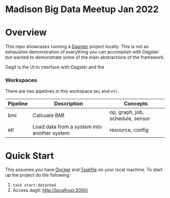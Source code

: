 # Madison Big Data Meetup Jan 2022

# Overview
This repo showcases running a [Dagster](https://dagster.io/) project locally. This is not an exhaustive demonstration of everything you can accomplish with Dagster but wanted to demonstrate some of the main abstractions of the framework.

Dagit is the UI to interface with Dagster and the 

### Workspaces
There are two pipelines in this workspace `bmi` and `etl`.

| Pipeline | Description | Concepts |
| --- | --- | --- |
| bmi | Calcuate BMI | op, graph, job, schedule, sensor |
| etl | Load data from a system into another system |  resource, config |

# Quick Start
This assumes you have [Docker](https://www.docker.com/) and [Taskfile](https://taskfile.dev/#/) on your local machine. To start up the project do the following:

1. `task start:detached`
2. Access dagit: [http://localhost:3000/](http://localhost:3000/)